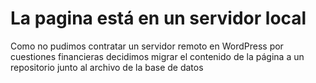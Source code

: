 # La pagina está en un servidor local
Como no pudimos contratar un servidor remoto en WordPress por cuestiones financieras decidimos migrar el contenido de la página a un repositorio junto al archivo de la base de datos
